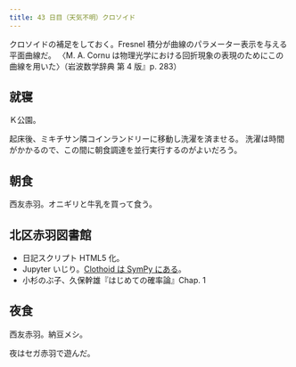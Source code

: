 ```yaml
---
title: 43 日目（天気不明）クロソイド
---
```


クロソイドの補足をしておく。Fresnel 積分が曲線のパラメーター表示を与える平面曲線だ。
〈M. A. Cornu は物理光学における回折現象の表現のためにこの曲線を用いた〉（岩波数学辞典 第 4 版』p. 283）

## 就寝

Ｋ公園。

起床後、ミキチサン隣コインランドリーに移動し洗濯を済ませる。
洗濯は時間がかかるので、この間に朝食調達を並行実行するのがよいだろう。

## 朝食

西友赤羽。オニギリと牛乳を買って食う。

## 北区赤羽図書館

* 日記スクリプト HTML5 化。
* Jupyter いじり。[Clothoid は SymPy にある][sympy_plotting]。
* 小杉のぶ子、久保幹雄『はじめての確率論』Chap. 1

[sympy_plotting]: https://github.com/showa-yojyo/jupyter-notebooks/sympy_plotting.ipynb

## 夜食

西友赤羽。納豆メシ。

夜はセガ赤羽で遊んだ。
